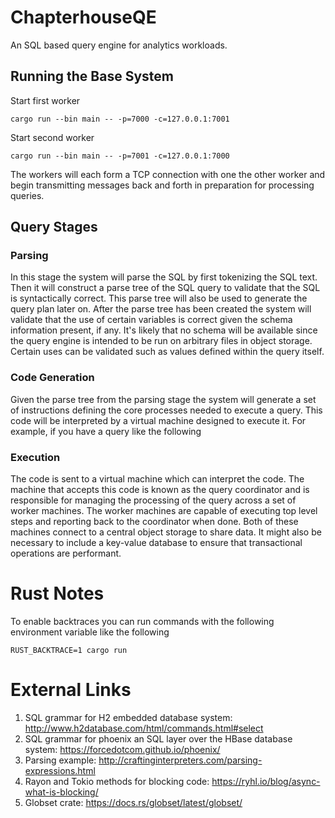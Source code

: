 # ChapterhouseQE
An SQL based query engine for analytics workloads.

## Running the Base System

Start first worker
```
cargo run --bin main -- -p=7000 -c=127.0.0.1:7001
```

Start second worker
```
cargo run --bin main -- -p=7001 -c=127.0.0.1:7000
```

The workers will each form a TCP connection with one the other worker and 
begin transmitting messages back and forth in preparation for processing 
queries.

## Query Stages

### Parsing

In this stage the system will parse the SQL by first tokenizing the SQL text.
Then it will construct a parse tree of the SQL query to validate that the 
SQL is syntactically correct. This parse tree will also be used to generate the
query plan later on. After the parse tree has been created the system will
validate that the use of certain variables is correct given the schema information
present, if any. It's likely that no schema will be available since the query
engine is intended to be run on arbitrary files in object storage. Certain 
uses can be validated such as values defined within the query itself.

### Code Generation

Given the parse tree from the parsing stage the system will generate a set of instructions
defining the core processes needed to execute a query. This code will be interpreted 
by a virtual machine designed to execute it. For example, if you have a query like the following

### Execution

The code is sent to a virtual machine which can interpret the code. 
The machine that accepts this code is known as the query coordinator and
is responsible for managing the processing of the query across a set of worker
machines. The worker machines are capable of executing top level steps and reporting
back to the coordinator when done. Both of these machines connect to a central object
storage to share data. It might also be necessary to include a key-value database
to ensure that transactional operations are performant.

# Rust Notes

To enable backtraces you can run commands with the following environment variable like
the following
```
RUST_BACKTRACE=1 cargo run 
```

# External Links

1. SQL grammar for H2 embedded database system: http://www.h2database.com/html/commands.html#select
2. SQL grammar for phoenix an SQL layer over the HBase database system: https://forcedotcom.github.io/phoenix/
3. Parsing example: http://craftinginterpreters.com/parsing-expressions.html
4. Rayon and Tokio methods for blocking code: https://ryhl.io/blog/async-what-is-blocking/
5. Globset crate: https://docs.rs/globset/latest/globset/

